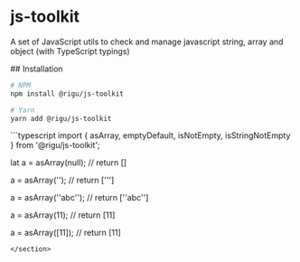 <!--

@license Apache-2.0

Copyright (c) 2018 The Stdlib Authors.

Licensed under the Apache License, Version 2.0 (the "License");
you may not use this file except in compliance with the License.
You may obtain a copy of the License at

   http://www.apache.org/licenses/LICENSE-2.0

Unless required by applicable law or agreed to in writing, software
distributed under the License is distributed on an "AS IS" BASIS,
WITHOUT WARRANTIES OR CONDITIONS OF ANY KIND, either express or implied.
See the License for the specific language governing permissions and
limitations under the License.

-->

# js-toolkit
A set of JavaScript utils to check and manage javascript string, array and object (with TypeScript typings)

<section class="installation">
## Installation

```bash
# NPM
npm install @rigu/js-toolkit

# Yarn
yarn add @rigu/js-toolkit
```

</section>

<section class="usage">
```typescript
import { asArray, emptyDefault, isNotEmpty, isStringNotEmpty } from '@rigu/js-toolkit';

lat a = asArray(null);
// return []

a = asArray('');
// return [''']

a = asArray(''abc'');
// return [''abc'']

a = asArray(11);
// return [11]

a = asArray([11]);
// return [11]

```
</section>
